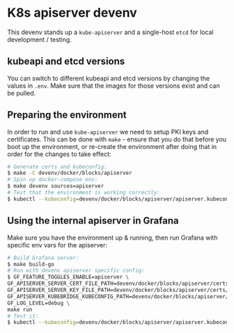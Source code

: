 # K8s apiserver devenv

This devenv stands up a `kube-apiserver` and a single-host `etcd` for local development / testing.

## kubeapi and etcd versions

You can switch to different kubeapi and etcd versions by changing the values in `.env`. Make sure that the images for those versions exist and can be pulled.

## Preparing the environment

In order to run and use `kube-apiserver` we need to setup PKI keys and certificates. This can be done with `make` - ensure that you do that before you boot up the environment, or re-create the environment after doing that in order for the changes to take effect:

```sh
# Generate certs and kubeconfig:
$ make -C devenv/docker/blocks/apiserver
# Spin up docker-compose env:
$ make devenv sources=apiserver
# Test that the environment is working correctly:
$ kubectl --kubeconfig=devenv/docker/blocks/apiserver/apiserver.kubeconfig api-resources
```

## Using the internal apiserver in Grafana

Make sure you have the environment up & running, then run Grafana with specific env vars for the apiserver:

```sh
# Build Grafana server:
$ make build-go
# Run with devenv apiserver specific config:
$ GF_FEATURE_TOGGLES_ENABLE=apiserver \
GF_APISERVER_SERVER_CERT_FILE_PATH=devenv/docker/blocks/apiserver/certs/apiserver.pem \
GF_APISERVER_SERVER_KEY_FILE_PATH=devenv/docker/blocks/apiserver/certs/apiserver-key.pem \
GF_APISERVER_KUBEBRIDGE_KUBECONFIG_PATH=devenv/docker/blocks/apiserver/apiserver.kubeconfig \
GF_LOG_LEVEL=debug \
make run
# Test it:
$ kubectl --kubeconfig=devenv/docker/blocks/apiserver/apiserver.kubeconfig api-resources
```
